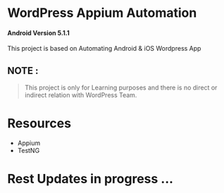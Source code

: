 # WordPress Appium Automation
#### Android Version 5.1.1

This project is based on Automating Android & iOS Wordpress App
## NOTE : 
> This project is only for Learning purposes and there is no direct or indirect relation with WordPress Team.

# Resources
  - Appium
  - TestNG

# Rest Updates in progress ...